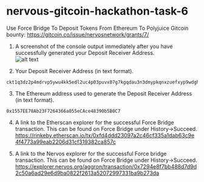# nervous-gitcoin-hackathon-task-6
Use Force Bridge To Deposit Tokens From Ethereum To Polyjuice
Gitcoin bounty: https://gitcoin.co/issue/nervosnetwork/grants/7/

1. A screenshot of the console output immediately after you have successfully generated your Deposit Receiver Address.  
![alt text](https://github.com/anhnt4288/nervous-hackathon/blob/master/task-6/console_output.png)

2. Your Deposit Receiver Address (in text format).   
```
ckt1q3dz2p4mdrvp5ywu4kk5edl2uc4p03puvx07g7kgqdau3n3dmypkqnxzuefxyp9wdghglncj77k5wt6p59sx6kukyjlwh5s467qgp8m25yqqqqqsqqqqqvqqqqqfjqqqqr7ee0xxelem2edkstdzm6429p5y3l5h8xrc7l8awzzhmvytkw0zc6gqqqqpqqqqqqcqqqqqxyqqqqx7asf60w8pqpte2sfcfn90fdfzxue7ff2g8sawe9wacnqat6jmygqngqqqqpxv9ejjvgz2u63w3l839aadguh5rgtqd4devf97a0fpt4uqsz0k592haeu2kglhyepkdgz4ajkwfquskkcvwq9rqgqqqqqqcqk0t4al
```

3. The Ethereum address used to generate the Deposit Receiver Address (in text format).
```
0x1557EE78Ab23F7264366a055eCAce48390b5B0C7
```

4. A link to the Etherscan explorer for the successful Force Bridge transaction. This can be found on Force Bridge under History→Succeed. 
https://rinkeby.etherscan.io/tx/0xfd4ddd23097a2c46cf335a1dab63c9e4f4773a99eab2206d31cf319382ca857c

5. A link to the Nervos explorer for the successful Force bridge transaction. This can be found on Force Bridge under History→Succeed.
https://explorer.nervos.org/aggron/transaction/0x7294e8f7bb488d7d9d2c50a6ad29e6d9ba0822f2613a52072997331ba9b273da
